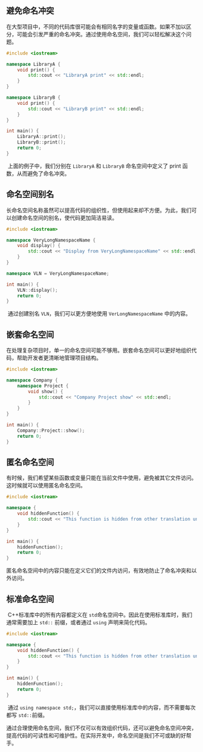 ## 避免命名冲突

​	在大型项目中，不同的代码库很可能会有相同名字的变量或函数。如果不加以区分，可能会引发严重的命名冲突。通过使用命名空间，我们可以轻松解决这个问题。

```c++
#include <iostream>

namespace LibraryA {
    void print() {
        std::cout << "LibraryA print" << std::endl;
    }
}

namespace LibraryB {
    void print() {
        std::cout << "LibraryB print" << std::endl;
    }
}

int main() {
    LibraryA::print();
    LibraryB::print();
    return 0;
}
```

​	上面的例子中，我们分别在 `LibraryA` 和 `LibraryB` 命名空间中定义了 print 函数，从而避免了命名冲突。

## 命名空间别名

​	长命名空间名称虽然可以提高代码的组织性，但使用起来却不方便。为此，我们可以创建命名空间的别名，使代码更加简洁易读。

```c++
#include <iostream>

namespace VeryLongNamespaceName {
    void display() {
        std::cout << "Display from VeryLongNamespaceName" << std::endl;
    }
}

namespace VLN = VeryLongNamespaceName;

int main() {
    VLN::display();
    return 0;
}
```

​	通过创建别名 `VLN`，我们可以更方便地使用 `VerLongNamespaceName` 中的内容。

## 嵌套命名空间

​	在处理复杂项目时，单一的命名空间可能不够用。嵌套命名空间可以更好地组织代码，帮助开发者更清晰地管理项目结构。

```c++
#include <iostream>

namespace Company {
    namespace Project {
        void show() {
            std::cout << "Company Project show" << std::endl;
        }
    }
}

int main() {
    Company::Project::show();
    return 0;
}
```

## 匿名命名空间

​	有时候，我们希望某些函数或变量只能在当前文件中使用，避免被其它文件访问。这时候就可以使用匿名命名空间。

```c++
#include <iostream>

namespace {
    void hiddenFunction() {
        std::cout << "This function is hidden from other translation units" << std::endl;
    }
}

int main() {
    hiddenFunction();
    return 0;
}
```

​	匿名命名空间中的内容只能在定义它们的文件内访问，有效地防止了命名冲突和以外访问。

## 标准命名空间

​	C++标准库中的所有内容都定义在 `std`命名空间中。因此在使用标准库时，我们通常需要加上 `std::` 前缀，或者通过 `using` 声明来简化代码。 

```c++
#include <iostream>

namespace {
    void hiddenFunction() {
        std::cout << "This function is hidden from other translation units" << std::endl;
    }
}

int main() {
    hiddenFunction();
    return 0;
}
```

​	通过 `using namespace std;`，我们可以直接使用标准库中的内容，而不需要每次都写 `std::`前缀。

​	通过合理使用命名空间，我们不仅可以有效组织代码，还可以避免命名空间冲突，提高代码的可读性和可维护性。在实际开发中，命名空间是我们不可或缺的好帮手。